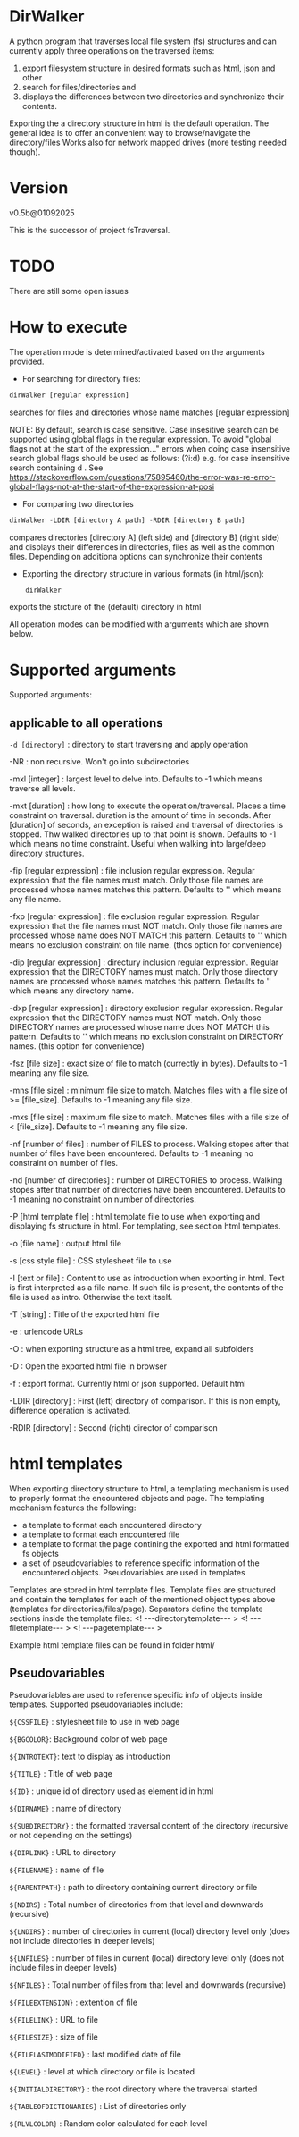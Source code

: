 
# DirWalker

A python program that traverses local file system (fs) structures and can currently apply three operations on the traversed items: 
1) export filesystem structure in desired formats such as html, json and other
2) search for files/directories and
3) displays the differences between two directories and synchronize their contents.

Exporting the a directory structure in html is the default operation. The general idea is to offer an convenient way to browse/navigate the directory/files
Works also for network mapped drives (more testing needed though).

# Version

v0.5b@01092025

  This is the successor of project fsTraversal.

# TODO

There are still some open issues


# How to execute
The operation mode is determined/activated based on the arguments provided. 
- For searching for directory files:
  
```python
dirWalker [regular expression] 
```
searches for files and directories whose name matches [regular expression] 

NOTE: By default, search is case sensitive. Case insesitive search can be supported using global flags in the regular expression. To avoid "global flags not at the start of the expression..." errors when doing case insensitive search global flags should be used as follows: (?i:d) e.g. for case insensitive search containing d .
See https://stackoverflow.com/questions/75895460/the-error-was-re-error-global-flags-not-at-the-start-of-the-expression-at-posi


- For comparing two directories
  
```python
dirWalker -LDIR [directory A path] -RDIR [directory B path] 
```
compares directories [directory A] (left side) and [directory B] (right side) and displays their differences in directories, files as well as the common files. Depending on additiona options can synchronize their contents

- Exporting the directory structure in various formats (in html/json):
 
```python
    dirWalker
```

exports the strcture of the (default) directory in html

All operation modes can be modified with arguments which are shown below.



# Supported arguments

Supported arguments:

## applicable to all operations

```-d [directory]``` : directory to start traversing and apply operation

-NR  : non recursive. Won't go into subdirectories

-mxl [integer] : largest level to delve into. Defaults to -1 which means traverse all levels.

-mxt [duration] : how long to execute the operation/traversal. Places a time constraint on traversal. duration is the amount of time in seconds. After [duration] of seconds, an exception is raised and traversal of directories is stopped. Thw walked directories up to that point is shown. Defaults to -1 which means no time constraint. Useful when walking into large/deep directory structures.

-fip [regular expression] : file inclusion regular expression. Regular expression that the file names must match. Only those file names are processed whose names matches this pattern. Defaults to '' which means any file name.

-fxp [regular expression] : file exclusion regular expression. Regular expression that the file names must NOT match. Only those file names are processed whose name does NOT MATCH this pattern. Defaults to '' which means no exclusion constraint on file name. (thos option for convenience)

-dip [regular expression] : directury inclusion regular expression. Regular expression that the DIRECTORY names must match. Only those directory names are processed whose names matches this pattern. Defaults to '' which means any directory name.

-dxp [regular expression] : directory exclusion regular expression. Regular expression that the DIRECTORY names must NOT match. Only those DIRECTORY names are processed whose name does NOT MATCH this pattern. Defaults to '' which means no exclusion constraint on DIRECTORY names. (this option for convenience)

-fsz [file size] : exact size of file to match (currectly in bytes). Defaults to -1 meaning any file size.

-mns [file size] : minimum file size to match. Matches files with a file size of >= [file_size]. Defaults to -1 meaning any file size.

-mxs [file size] : maximum file size to match. Matches files with a file size of < [file_size]. Defaults to -1 meaning any file size.

-nf [number of files] : number of FILES to process. Walking stopes after that number of files have been encountered. Defaults to -1 meaning no constraint on number of files.


-nd [number of directories] : number of DIRECTORIES to process. Walking stopes after that number of directories have been encountered. Defaults to -1 meaning no constraint on number of directories.






-P [html template file] : html template file to use when exporting and displaying fs structure in html. For templating, see section html templates.

-o [file name] : output html file

-s [css style file] : CSS stylesheet file to use

-I [text or file] : Content to use as introduction when exporting in html. Text is first interpreted as a file name. If such file is present, the contents of the file is used as intro. Otherwise the text itself.

-T [string] : Title of the exported html file

-e : urlencode URLs

-O : when exporting  structure as a html tree, expand all subfolders

-D : Open the exported html file in browser

-f : export format. Currently html or json supported. Default html

-LDIR [directory] : First (left) directory of comparison. If this is non empty, difference operation is activated.

-RDIR [directory] : Second (right) director of comparison


# html templates

When exporting directory structure to html, a templating mechanism is used to properly format the encountered objects and page. The templating mechanism features the following:

- a template to format each encountered directory
- a template to format each encountered file
- a template to format the page contining the exported and html formatted fs objects
- a set of pseudovariables to reference specific information of the encountered objects. Pseudovariables are used in templates

Templates are stored in html template files. Template files are structured and contain the templates for each of the mentioned object types above (templates for directories/files/page). Separators define the template sections inside the template files:
<! ---directorytemplate--- > <! ---filetemplate--- > <! ---pagetemplate--- >

Example html template files can be found in folder html/


## Pseudovariables
Pseudovariables are used to reference specific info of objects inside templates. Supported pseudovariables include:

```${CSSFILE}``` : stylesheet file to use in web page

```${BGCOLOR}```: Background color of web page

```${INTROTEXT}```: text to display as introduction

```${TITLE}``` : Title of web page

```${ID}``` : unique id of directory used as element id in html

```${DIRNAME}``` : name of directory

```${SUBDIRECTORY}``` : the formatted traversal content of the directory (recursive or not depending on the settings)

```${DIRLINK}``` : URL to directory

```${FILENAME}``` : name of file

```${PARENTPATH}``` : path to directory containing current directory or file

```${NDIRS}``` : Total number of directories from that level and downwards (recursive)

```${LNDIRS}``` : number of directories in current (local) directory level only (does not include directories in deeper levels)

```${LNFILES}``` : number of files in current (local) directory level only (does not include files in deeper levels)

```${NFILES}``` : Total number of files from that level and downwards (recursive)

```${FILEEXTENSION}``` : extention of file

```${FILELINK}``` : URL to file

```${FILESIZE}``` : size of file

```${FILELASTMODIFIED}``` : last modified date of file

```${LEVEL}``` : level at which directory or file is located

```${INITIALDIRECTORY}``` : the root directory where the traversal started

```${TABLEOFDICTIONARIES}``` : List of directories only

```${RLVLCOLOR}``` : Random color calculated for each level




